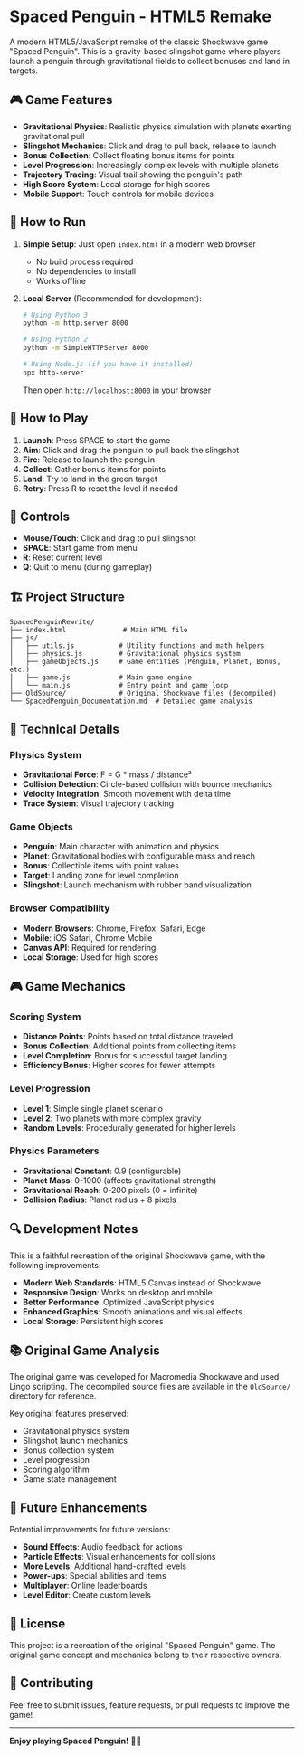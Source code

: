 # Spaced Penguin - HTML5 Remake

A modern HTML5/JavaScript remake of the classic Shockwave game "Spaced Penguin". This is a gravity-based slingshot game where players launch a penguin through gravitational fields to collect bonuses and land in targets.

## 🎮 Game Features

- **Gravitational Physics**: Realistic physics simulation with planets exerting gravitational pull
- **Slingshot Mechanics**: Click and drag to pull back, release to launch
- **Bonus Collection**: Collect floating bonus items for points
- **Level Progression**: Increasingly complex levels with multiple planets
- **Trajectory Tracing**: Visual trail showing the penguin's path
- **High Score System**: Local storage for high scores
- **Mobile Support**: Touch controls for mobile devices

## 🚀 How to Run

1. **Simple Setup**: Just open `index.html` in a modern web browser
   - No build process required
   - No dependencies to install
   - Works offline

2. **Local Server** (Recommended for development):
   ```bash
   # Using Python 3
   python -m http.server 8000
   
   # Using Python 2
   python -m SimpleHTTPServer 8000
   
   # Using Node.js (if you have it installed)
   npx http-server
   ```
   Then open `http://localhost:8000` in your browser

## 🎯 How to Play

1. **Launch**: Press SPACE to start the game
2. **Aim**: Click and drag the penguin to pull back the slingshot
3. **Fire**: Release to launch the penguin
4. **Collect**: Gather bonus items for points
5. **Land**: Try to land in the green target
6. **Retry**: Press R to reset the level if needed

## 🎨 Controls

- **Mouse/Touch**: Click and drag to pull slingshot
- **SPACE**: Start game from menu
- **R**: Reset current level
- **Q**: Quit to menu (during gameplay)

## 🏗️ Project Structure

```
SpacedPenguinRewrite/
├── index.html              # Main HTML file
├── js/
│   ├── utils.js           # Utility functions and math helpers
│   ├── physics.js         # Gravitational physics system
│   ├── gameObjects.js     # Game entities (Penguin, Planet, Bonus, etc.)
│   ├── game.js            # Main game engine
│   └── main.js            # Entry point and game loop
├── OldSource/             # Original Shockwave files (decompiled)
└── SpacedPenguin_Documentation.md  # Detailed game analysis
```

## 🔧 Technical Details

### Physics System
- **Gravitational Force**: F = G * mass / distance²
- **Collision Detection**: Circle-based collision with bounce mechanics
- **Velocity Integration**: Smooth movement with delta time
- **Trace System**: Visual trajectory tracking

### Game Objects
- **Penguin**: Main character with animation and physics
- **Planet**: Gravitational bodies with configurable mass and reach
- **Bonus**: Collectible items with point values
- **Target**: Landing zone for level completion
- **Slingshot**: Launch mechanism with rubber band visualization

### Browser Compatibility
- **Modern Browsers**: Chrome, Firefox, Safari, Edge
- **Mobile**: iOS Safari, Chrome Mobile
- **Canvas API**: Required for rendering
- **Local Storage**: Used for high scores

## 🎮 Game Mechanics

### Scoring System
- **Distance Points**: Points based on total distance traveled
- **Bonus Collection**: Additional points from collecting items
- **Level Completion**: Bonus for successful target landing
- **Efficiency Bonus**: Higher scores for fewer attempts

### Level Progression
- **Level 1**: Simple single planet scenario
- **Level 2**: Two planets with more complex gravity
- **Random Levels**: Procedurally generated for higher levels

### Physics Parameters
- **Gravitational Constant**: 0.9 (configurable)
- **Planet Mass**: 0-1000 (affects gravitational strength)
- **Gravitational Reach**: 0-200 pixels (0 = infinite)
- **Collision Radius**: Planet radius + 8 pixels

## 🔍 Development Notes

This is a faithful recreation of the original Shockwave game, with the following improvements:

- **Modern Web Standards**: HTML5 Canvas instead of Shockwave
- **Responsive Design**: Works on desktop and mobile
- **Better Performance**: Optimized JavaScript physics
- **Enhanced Graphics**: Smooth animations and visual effects
- **Local Storage**: Persistent high scores

## 📚 Original Game Analysis

The original game was developed for Macromedia Shockwave and used Lingo scripting. The decompiled source files are available in the `OldSource/` directory for reference.

Key original features preserved:
- Gravitational physics system
- Slingshot launch mechanics
- Bonus collection system
- Level progression
- Scoring algorithm
- Game state management

## 🚧 Future Enhancements

Potential improvements for future versions:
- **Sound Effects**: Audio feedback for actions
- **Particle Effects**: Visual enhancements for collisions
- **More Levels**: Additional hand-crafted levels
- **Power-ups**: Special abilities and items
- **Multiplayer**: Online leaderboards
- **Level Editor**: Create custom levels

## 📄 License

This project is a recreation of the original "Spaced Penguin" game. The original game concept and mechanics belong to their respective owners.

## 🤝 Contributing

Feel free to submit issues, feature requests, or pull requests to improve the game!

---

**Enjoy playing Spaced Penguin!** 🐧🚀 